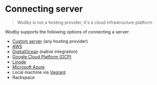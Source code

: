 # Connecting server

> Wodby is not a hosting provider, it's a cloud infrastructure platform 

Wodby supports the following options of connecting a server:

* [Custom server](custom-server.md) (any hosting provider)
* [AWS](aws.md)
* [DigitalOcean](do.md) (native integration)
* [Google Cloud Platform (GCP)](gcp.md)
* [Linode](linode.md)
* [Microsoft Azure](azure.md)
* Local machine via [Vagrant](../../vagrant/README.md)
* Rackspace
